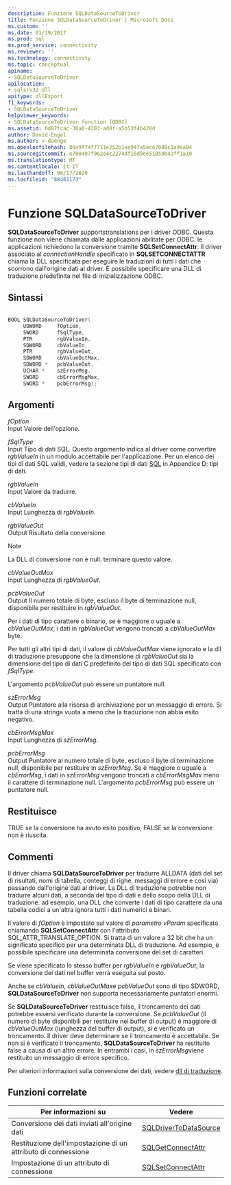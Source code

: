 ```yaml
---
description: Funzione SQLDataSourceToDriver
title: Funzione SQLDataSourceToDriver | Microsoft Docs
ms.custom: ''
ms.date: 01/19/2017
ms.prod: sql
ms.prod_service: connectivity
ms.reviewer: ''
ms.technology: connectivity
ms.topic: conceptual
apiname:
- SQLDataSourceToDriver
apilocation:
- sqlsrv32.dll
apitype: dllExport
f1_keywords:
- SQLDataSourceToDriver
helpviewer_keywords:
- SQLDataSourceToDriver function [ODBC]
ms.assetid: 0d87fcac-30a0-4303-ad8f-a5b53f4b428d
author: David-Engel
ms.author: v-daenge
ms.openlocfilehash: 80a9f74f7711e252b1ee947a5ece7088c1a9aa04
ms.sourcegitcommit: e700497f962e4c2274df16d9e651059b42ff1a10
ms.translationtype: MT
ms.contentlocale: it-IT
ms.lasthandoff: 08/17/2020
ms.locfileid: "88461173"
---
```

# <a name="sqldatasourcetodriver-function"></a>Funzione SQLDataSourceToDriver
**SQLDataSourceToDriver** supportstranslations per i driver ODBC. Questa funzione non viene chiamata dalle applicazioni abilitate per ODBC. le applicazioni richiedono la conversione tramite **SQLSetConnectAttr**. Il driver associato al *connectionHandle* specificato in **SQLSETCONNECTATTR** chiama la DLL specificata per eseguire le traduzioni di tutti i dati che scorrono dall'origine dati al driver. È possibile specificare una DLL di traduzione predefinita nel file di inizializzazione ODBC.  
  
## <a name="syntax"></a>Sintassi  
  
```cpp  
  
BOOL SQLDataSourceToDriver(  
     UDWORD     fOption,  
     SWORD      fSqlType,  
     PTR        rgbValueIn,  
     SDWORD     cbValueIn,  
     PTR        rgbValueOut,  
     SDWORD     cbValueOutMax,  
     SDWORD *   pcbValueOut,  
     UCHAR *    szErrorMsg,  
     SWORD      cbErrorMsgMax,  
     SWORD *    pcbErrorMsg);  
```  
  
## <a name="arguments"></a>Argomenti  
 *fOption*  
 Input Valore dell'opzione.  
  
 *fSqlType*  
 Input Tipo di dati SQL. Questo argomento indica al driver come convertire *rgbValueIn* in un modulo accettabile per l'applicazione. Per un elenco dei tipi di dati SQL validi, vedere la sezione tipi di dati [SQL](../../../odbc/reference/appendixes/sql-data-types.md) in Appendice D: tipi di dati.  
  
 *rgbValueIn*  
 Input Valore da tradurre.  
  
 *cbValueIn*  
 Input Lunghezza di *rgbValueIn*.  
  
 *rgbValueOut*  
 Output Risultato della conversione.  
  
> [!NOTE]  
>  La DLL di conversione non è null. terminare questo valore.  
  
 *cbValueOutMax*  
 Input Lunghezza di *rgbValueOut*.  
  
 *pcbValueOut*  
 Output Il numero totale di byte, escluso il byte di terminazione null, disponibile per restituire in *rgbValueOut*.  
  
 Per i dati di tipo carattere o binario, se è maggiore o uguale a *cbValueOutMax*, i dati in *rgbValueOut* vengono troncati a *cbValueOutMax* byte.  
  
 Per tutti gli altri tipi di dati, il valore di *cbValueOutMax* viene ignorato e la dll di traduzione presuppone che la dimensione di *rgbValueOut* sia la dimensione del tipo di dati C predefinito del tipo di dati SQL specificato con *fSqlType*.  
  
 L'argomento *pcbValueOut* può essere un puntatore null.  
  
 *szErrorMsg*  
 Output Puntatore alla risorsa di archiviazione per un messaggio di errore. Si tratta di una stringa vuota a meno che la traduzione non abbia esito negativo.  
  
 *cbErrorMsgMax*  
 Input Lunghezza di *szErrorMsg*.  
  
 *pcbErrorMsg*  
 Output Puntatore al numero totale di byte, escluso il byte di terminazione null, disponibile per restituire in *szErrorMsg*. Se è maggiore o uguale a *cbErrorMsg*, i dati in *szErrorMsg* vengono troncati a *cbErrorMsgMax* meno il carattere di terminazione null. L'argomento *pcbErrorMsg* può essere un puntatore null.  
  
## <a name="returns"></a>Restituisce  
 TRUE se la conversione ha avuto esito positivo, FALSE se la conversione non è riuscita.  
  
## <a name="comments"></a>Commenti  
 Il driver chiama **SQLDataSourceToDriver** per tradurre ALLDATA (dati del set di risultati, nomi di tabella, conteggi di righe, messaggi di errore e così via) passando dall'origine dati al driver. La DLL di traduzione potrebbe non tradurre alcuni dati, a seconda del tipo di dati e dello scopo della DLL di traduzione. ad esempio, una DLL che converte i dati di tipo carattere da una tabella codici a un'altra ignora tutti i dati numerici e binari.  
  
 Il valore di *fOption* è impostato sul valore di *parametro vParam* specificato chiamando **SQLSetConnectAttr** con l'attributo SQL_ATTR_TRANSLATE_OPTION. Si tratta di un valore a 32 bit che ha un significato specifico per una determinata DLL di traduzione. Ad esempio, è possibile specificare una determinata conversione del set di caratteri.  
  
 Se viene specificato lo stesso buffer per *rgbValueIn* e *rgbValueOut*, la conversione dei dati nel buffer verrà eseguita sul posto.  
  
 Anche se *cbValueIn*, *cbValueOutMax*e *pcbValueOut* sono di tipo SDWORD, **SQLDataSourceToDriver** non supporta necessariamente puntatori enormi.  
  
 Se **SQLDataSourceToDriver** restituisce false, il troncamento dei dati potrebbe essersi verificato durante la conversione. Se *pcbValueOut* (il numero di byte disponibili per restituire nel buffer di output) è maggiore di *cbValueOutMax* (lunghezza del buffer di output), si è verificato un troncamento. Il driver deve determinare se il troncamento è accettabile. Se non si è verificato il troncamento, **SQLDataSourceToDriver** ha restituito false a causa di un altro errore. In entrambi i casi, in *szErrorMsg*viene restituito un messaggio di errore specifico.  
  
 Per ulteriori informazioni sulla conversione dei dati, vedere [dll di traduzione](../../../odbc/reference/develop-app/translation-dlls.md).  
  
## <a name="related-functions"></a>Funzioni correlate  
  
|Per informazioni su|Vedere|  
|---------------------------|---------|  
|Conversione dei dati inviati all'origine dati|[SQLDriverToDataSource](../../../odbc/reference/syntax/sqldrivertodatasource-function.md)|  
|Restituzione dell'impostazione di un attributo di connessione|[SQLGetConnectAttr](../../../odbc/reference/syntax/sqlgetconnectattr-function.md)|  
|Impostazione di un attributo di connessione|[SQLSetConnectAttr](../../../odbc/reference/syntax/sqlsetconnectattr-function.md)|
